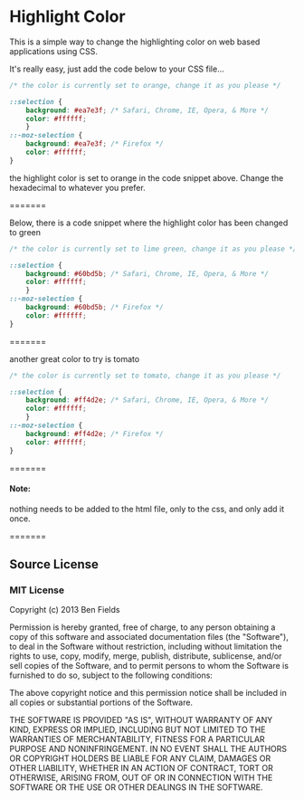 Highlight Color
===============

This is a simple way to change the highlighting color on web based applications using CSS.

It's really easy, just add the code below to your CSS file...

```css
/* the color is currently set to orange, change it as you please */

::selection {
    background: #ea7e3f; /* Safari, Chrome, IE, Opera, & More */
    color: #ffffff;
    }
::-moz-selection {
    background: #ea7e3f; /* Firefox */
    color: #ffffff;
}

```

the highlight color is set to orange in the code snippet above. Change the hexadecimal to whatever you prefer.

=======

Below, there is a code snippet where the highlight color has been changed to green

```css
/* the color is currently set to lime green, change it as you please */

::selection {
    background: #60bd5b; /* Safari, Chrome, IE, Opera, & More */
    color: #ffffff;
    }
::-moz-selection {
    background: #60bd5b; /* Firefox */
    color: #ffffff;
}
```
=======

another great color to try is tomato

```css
/* the color is currently set to tomato, change it as you please */

::selection {
    background: #ff4d2e; /* Safari, Chrome, IE, Opera, & More */
    color: #ffffff;
    }
::-moz-selection {
    background: #ff4d2e; /* Firefox */
    color: #ffffff;
}
```

=======

#### Note:

nothing needs to be added to the html file, only to the css, and only add it once.

=======

## Source License

### MIT License

Copyright (c) 2013 Ben Fields

Permission is hereby granted, free of charge, to any person obtaining a copy of
this software and associated documentation files (the "Software"), to deal in
the Software without restriction, including without limitation the rights to
use, copy, modify, merge, publish, distribute, sublicense, and/or sell copies of
the Software, and to permit persons to whom the Software is furnished to do so,
subject to the following conditions:

The above copyright notice and this permission notice shall be included in all
copies or substantial portions of the Software.

THE SOFTWARE IS PROVIDED "AS IS", WITHOUT WARRANTY OF ANY KIND, EXPRESS OR
IMPLIED, INCLUDING BUT NOT LIMITED TO THE WARRANTIES OF MERCHANTABILITY, FITNESS
FOR A PARTICULAR PURPOSE AND NONINFRINGEMENT. IN NO EVENT SHALL THE AUTHORS OR
COPYRIGHT HOLDERS BE LIABLE FOR ANY CLAIM, DAMAGES OR OTHER LIABILITY, WHETHER
IN AN ACTION OF CONTRACT, TORT OR OTHERWISE, ARISING FROM, OUT OF OR IN
CONNECTION WITH THE SOFTWARE OR THE USE OR OTHER DEALINGS IN THE SOFTWARE.

